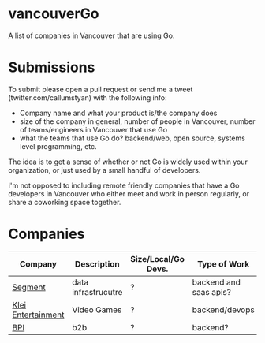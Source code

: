 # vancouverGo
A list of companies in Vancouver that are using Go.

# Submissions
To submit please open a pull request or send me a tweet (twitter.com/callumstyan) with the following info:

- Company name and what your product is/the company does
- size of the company in general, number of people in Vancouver, number of teams/engineers in Vancouver that use Go
- what the teams that use Go do? backend/web, open source, systems level programming, etc.

The idea is to get a sense of whether or not Go is widely used within your organization, or just used by a small handful of developers.

I'm not opposed to including remote friendly companies that have a Go developers in Vancouver who either meet and work in person regularly, or share a coworking space together.

# Companies
| Company      | Description | Size/Local/Go Devs. | Type of Work |
| ------------ | ----------- | ------------------- | ------------ |
| [Segment](https://segment.com/) | data infrastrucutre | ? | backend and saas apis? |
| [Klei Entertainment](https://klei.com/) | Video Games | ? | backend/devops |
| [BPI](https://www.bpi-software.com/) | b2b | ? | backend? |
